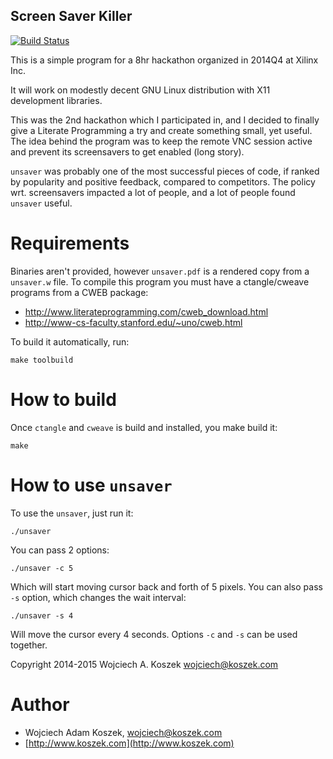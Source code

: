 Screen Saver Killer
-------------------

[![Build Status](https://travis-ci.org/wkoszek/unsaver.svg?branch=master)](https://travis-ci.org/wkoszek/unsaver)

This is a simple program for a 8hr hackathon organized in 2014Q4 at Xilinx Inc.

It will work on modestly decent GNU Linux distribution with X11 development
libraries.

This was the 2nd hackathon which I participated in, and I decided to finally
give a Literate Programming a try and create something small, yet useful.
The idea behind the program was to keep the remote VNC session active and
prevent its screensavers to get enabled (long story).

`unsaver` was probably one of the most successful pieces of code, if ranked
by popularity and positive feedback, compared to competitors. The policy
wrt.  screensavers impacted a lot of people, and a lot of people found
`unsaver` useful.

# Requirements

Binaries aren't provided, however `unsaver.pdf` is a rendered copy from a
`unsaver.w` file.  To compile this program you must have a ctangle/cweave
programs from a CWEB package:

- http://www.literateprogramming.com/cweb_download.html
- http://www-cs-faculty.stanford.edu/~uno/cweb.html

To build it automatically, run:

	make toolbuild

# How to build

Once `ctangle` and `cweave` is build and installed, you make build it:

	make

# How to use `unsaver`

To use the `unsaver`, just run it:

	./unsaver

You can pass 2 options:

	./unsaver -c 5

Which will start moving cursor back and forth of 5 pixels. You can also pass
`-s` option, which changes the wait interval:

	./unsaver -s 4

Will move the cursor every 4 seconds. Options `-c` and `-s` can be used
together.

Copyright 2014-2015 Wojciech A. Koszek <wojciech@koszek.com>

# Author

- Wojciech Adam Koszek, [wojciech@koszek.com](mailto:wojciech@koszek.com)
- [http://www.koszek.com](http://www.koszek.com)
